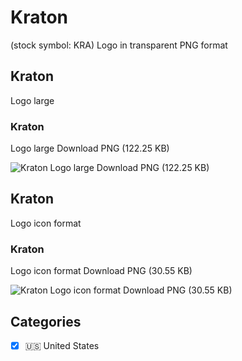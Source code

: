 # Kraton
 (stock symbol: KRA) Logo in transparent PNG format

## Kraton
 Logo large

### Kraton
 Logo large Download PNG (122.25 KB)

![Kraton
 Logo large Download PNG (122.25 KB)](/img/orig/KRA_BIG-012bc1fd.png)

## Kraton
 Logo icon format

### Kraton
 Logo icon format Download PNG (30.55 KB)

![Kraton
 Logo icon format Download PNG (30.55 KB)](/img/orig/KRA-d20b2a92.png)



## Categories
- [x] 🇺🇸 United States
